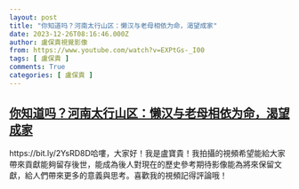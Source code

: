 ```yaml
---
layout: post
title: "你知道吗？河南太行山区：懒汉与老母相依为命，渴望成家"
date: 2023-12-26T08:16:46.000Z
author: 盧保貴視覺影像
from: https://www.youtube.com/watch?v=EXPtGs-_I00
tags: [ 盧保貴 ]
comments: True
categories: [ 盧保貴 ]
---
```

<!--1703578606000-->
[你知道吗？河南太行山区：懒汉与老母相依为命，渴望成家](https://www.youtube.com/watch?v=EXPtGs-_I00)
------

<div>
https://bit.ly/2YsRD8D哈嘍，大家好！我是盧寶貴！我拍攝的視頻希望能給大家帶來貢獻能夠留存後世，能成為後人對現在的歷史參考期待影像能為將來保留文獻，給人們帶來更多的意義與思考。喜歡我的視頻記得評論哦！
</div>
